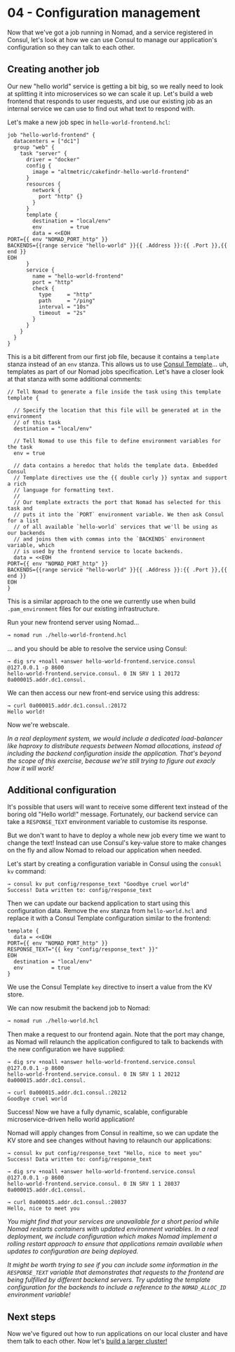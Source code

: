 # 04 - Configuration management

Now that we've got a job running in Nomad, and a service registered in Consul, let's look at how we can use Consul to manage our application's configuration so they can talk to each other.

## Creating another job

Our new "hello world" service is getting a bit big, so we really need to look at splitting it into microservices so we can scale it up. Let's build a web frontend that responds to user requests, and use our existing job as an internal service we can use to find out what text to respond with. 

Let's make a new job spec in `hello-world-frontend.hcl`:

```hcl
job "hello-world-frontend" {
  datacenters = ["dc1"]
  group "web" {
    task "server" {
      driver = "docker"
      config {
        image = "altmetric/cakefindr-hello-world-frontend"
      }
      resources {
        network {
          port "http" {}
        }
      }
      template {
        destination = "local/env"
        env         = true
        data = <<EOH
PORT={{ env "NOMAD_PORT_http" }}
BACKENDS={{range service "hello-world" }}{{ .Address }}:{{ .Port }},{{ end }}
EOH
      }
      service {
        name = "hello-world-frontend"
        port = "http"
        check {
          type     = "http"
          path     = "/ping"
          interval = "10s"
          timeout  = "2s"
        }
      }
    }
  }
}

```

This is a bit different from our first job file, because it contains a `template` stanza instead of an `env` stanza. This allows us to use [Consul Template](https://github.com/hashicorp/consul-template)… uh, templates as part of our Nomad jobs specification. Let's have a closer look at that stanza with some additional comments:

```
// Tell Nomad to generate a file inside the task using this template
template {

  // Specify the location that this file will be generated at in the environment
  // of this task
  destination = "local/env"

  // Tell Nomad to use this file to define environment variables for the task
  env = true

  // data contains a heredoc that holds the template data. Embedded Consul 
  // Template directives use the {{ double curly }} syntax and support a rich
  // language for formatting text.
  //
  // Our template extracts the port that Nomad has selected for this task and
  // puts it into the `PORT` environment variable. We then ask Consul for a list
  // of all available `hello-world` services that we'll be using as our backends
  // and joins them with commas into the `BACKENDS` environment variable, which
  // is used by the frontend service to locate backends.
  data = <<EOH
PORT={{ env "NOMAD_PORT_http" }}
BACKENDS={{range service "hello-world" }}{{ .Address }}:{{ .Port }},{{ end }}
EOH
}
```

This is a similar approach to the one we currently use when build `.pam_environment` files for our existing infrastructure.

Run your new frontend server using Nomad…

```bash
→ nomad run ./hello-world-frontend.hcl
```

… and you should be able to resolve the service using Consul:

```
→ dig srv +noall +answer hello-world-frontend.service.consul @127.0.0.1 -p 8600
hello-world-frontend.service.consul. 0 IN SRV 1 1 20172 0a000015.addr.dc1.consul.
```

We can then access our new front-end service using this address:

```
→ curl 0a000015.addr.dc1.consul.:20172
Hello world!
```

Now we're webscale.

_In a real deployment system, we would include a dedicated load-balancer like haproxy to distribute requests between Nomad allocations, instead of including the backend configuration inside the application. That's beyond the scope of this exercise, because we're still trying to figure out exacly how it will work!_

## Additional configuration

It's possible that users will want to receive some different text instead of the boring old "Hello world!" message. Fortunately, our backend service can take a `RESPONSE_TEXT` environment variable to customise its response.

But we don't want to have to deploy a whole new job every time we want to change the text! Instead can use Consul's key-value store to make changes on the fly and allow Nomad to reload our application when needed.

Let's start by creating a configuration variable in Consul using the `consukl kv` command:

```
→ consul kv put config/response_text "Goodbye cruel world"
Success! Data written to: config/response_text
```

Then we can update our backend application to start using this configuration data. Remove the `env` stanza from `hello-world.hcl` and replace it with a Consul Template configuration similar to the frontend:

```
template {
  data = <<EOH
PORT={{ env "NOMAD_PORT_http" }}
RESPONSE_TEXT="{{ key "config/response_text" }}"
EOH
  destination = "local/env"
  env         = true
}
```

We use the Consul Template `key` directive to insert a value from the KV store.

We can now resubmit the backend job to Nomad:

```bash
→ nomad run ./hello-world.hcl
```

Then make a request to our frontend again. Note that the port may change, as Nomad will relaunch the application configured to talk to backends with the new configuration we have supplied:

```
→ dig srv +noall +answer hello-world-frontend.service.consul @127.0.0.1 -p 8600
hello-world-frontend.service.consul. 0 IN SRV 1 1 20212 0a000015.addr.dc1.consul.

→ curl 0a000015.addr.dc1.consul.:20212
Goodbye cruel world
```

Success! Now we have a fully dynamic, scalable, configurable microservice-driven hello world application!

Nomad will apply changes from Consul in realtime, so we can update the KV store and see changes without having to relaunch our applications:

```
→ consul kv put config/response_text "Hello, nice to meet you"
Success! Data written to: config/response_text

→ dig srv +noall +answer hello-world-frontend.service.consul @127.0.0.1 -p 8600
hello-world-frontend.service.consul. 0 IN SRV 1 1 28037 0a000015.addr.dc1.consul.

→ curl 0a000015.addr.dc1.consul.:28037
Hello, nice to meet you
```

_You might find that your services are unavailable for a short period while Nomad restarts containers with updated environment variables. In a real deployment, we include configuration which makes Nomad implement a rolling restart approach to ensure that applications remain available when updates to configuration are being deployed._

_It might be worth trying to see if you can include some information in the `RESPONSE_TEXT` variable that demonstrates that requests to the frontend are being fulfilled by different backend servers. Try updating the template configuration for the backends to include a reference to the `NOMAD_ALLOC_ID` environment variable!_

## Next steps

Now we've figured out how to run applications on our local cluster and have them talk to each other. Now let's [build a larger cluster!](./05-joining-a-cluster.md)
